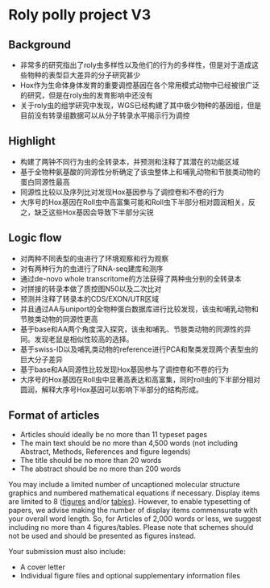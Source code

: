 # Roly polly project V3

## Background

- 非常多的研究指出了roly虫多样性以及他们的行为的多样性，但是对于造成这些物种的表型巨大差异的分子研究甚少
- Hox作为生命体身体发育的重要调控基因在各个常用模式动物中已经被很广泛的研究，但是在roly虫的发育影响中还没有
- 关于roly虫的组学研究中发现，WGS已经构建了其中极少物种的基因组，但是目前没有转录组数据可以从分子转录水平揭示行为调控

## Highlight

- 构建了两钟不同行为虫的全转录本，并预测和注释了其潜在的功能区域
- 基于全物种氨基酸的同源性分析确定了该虫整体上和哺乳动物和节肢类动物的蛋白同源性最高
- 同源性比较以及序列比对发现Hox基因参与了调控卷和不卷的行为
- 大序号的Hox基因在Roll虫中高富集可能和Roll虫下半部分相对圆润相关，反之，缺乏这些Hox基因会导致下半部分尖锐

## Logic flow

- 对两种不同表型的虫进行了环境观察和行为观察
- 对有两种行为的虫进行了RNA-seq建库和测序
- 通过de-novo whole transcritome的方法获得了两种虫分别的全转录本
- 对拼接的转录本做了质控图N50以及二次比对
- 预测并注释了转录本的CDS/EXON/UTR区域
- 并且通过AA与uniport的全物种蛋白数据库进行比较发现，该虫和哺乳动物和节肢类动物的同源性更高
- 基于base和AA两个角度深入探究，该虫和哺乳、节肢类动物的同源性的异同。发现老鼠是相似性较高的选择。
- 基于swiss-ID以及哺乳类动物的reference进行PCA和聚类发现两个表型虫的巨大分子差异
- 基于base和AA同源性比较发现Hox基因参与了调控卷和不卷的行为
- 大序号的Hox基因在Roll虫中显著高表达和高富集，同时roll虫的下半部分相对圆润，解释大序号Hox基因可以影响下半部分的结构形成。

## Format of articles

- Articles should ideally be no more than 11 typeset pages
- The main text should be no more than 4,500 words (not including Abstract, Methods, References and figure legends)
- The title should be no more than 20 words
- The abstract should be no more than 200 words

You may include a limited number of uncaptioned molecular structure graphics and numbered mathematical equations if necessary. Display items are limited to 8 ([figures](https://www.nature.com/srep/publish/guidelines#general-figure) and/or [tables](https://www.nature.com/srep/publish/guidelines#tables)). However, to enable typesetting of papers, we advise making the number of display items commensurate with your overall word length. So, for Articles of 2,000 words or less, we suggest including no more than 4 figures/tables. Please note that schemes should not be used and should be presented as figures instead.

Your submission must also include:

- A cover letter
- Individual figure files and optional supplementary information files

